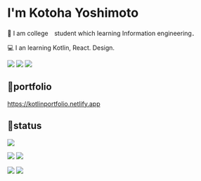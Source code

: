 # I'm Kotoha Yoshimoto
🏫 I am college　student which learning Information engineering．

💻 I an learning Kotlin, React. Design.

<img src="https://img.shields.io/badge/-Kotlin-blue.svg?logo=kotlin&style=for-the-badge"> <img src="https://img.shields.io/badge/-Typescript-yellow.svg?logo=typescript&style=for-the-badge"> <img src="https://img.shields.io/badge/-React-black.svg?logo=react&style=for-the-badge"> 

## 🍓portfolio
https://kotlinportfolio.netlify.app
 
## 🌟status
 ![](http://github-profile-summary-cards.vercel.app/api/cards/profile-details?username=kototo522&theme=github)
 
 ![](http://github-profile-summary-cards.vercel.app/api/cards/repos-per-language?username=kototo522&theme=github)
 ![](http://github-profile-summary-cards.vercel.app/api/cards/most-commit-language?username=kototo522&theme=github)
 
 ![](http://github-profile-summary-cards.vercel.app/api/cards/stats?username=kototo522&theme=github)
 ![](http://github-profile-summary-cards.vercel.app/api/cards/productive-time?username=kototo522&theme=github&utcOffset=8)
